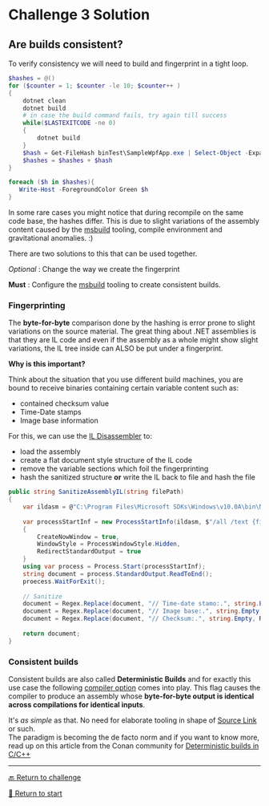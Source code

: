 # Challenge 3 Solution

## Are builds consistent?

To verify consistency we will need to build and fingerprint in a tight loop.

```powershell
$hashes = @()
for ($counter = 1; $counter -le 10; $counter++ )
{
	dotnet clean 
	dotnet build
	# in case the build command fails, try again till success
	while($LASTEXITCODE -ne 0)
	{
		dotnet build
	}
	$hash = Get-FileHash binTest\SampleWpfApp.exe | Select-Object -ExpandProperty Hash
	$hashes = $hashes + $hash
}

foreach ($h in $hashes){
   Write-Host -ForegroundColor Green $h
}
```

In some rare cases you might notice that during recompile on the same code base, the hashes differ.
This is due to slight variations of the assembly content caused by the [msbuild](https://docs.microsoft.com/en-us/visualstudio/msbuild/msbuild?view=vs-2022) tooling, compile environment and gravitational anomalies. :)

There are two solutions to this that can be used together.

_Optional_ : Change the way we create the fingerprint

**Must** : Configure the [msbuild](https://docs.microsoft.com/en-us/visualstudio/msbuild/msbuild?view=vs-2022) tooling to create consistent builds.

### Fingerprinting

The **byte-for-byte** comparison done by the hashing is error prone to slight variations on the source material.
The great thing about .NET assemblies is that they are IL code and even if the assembly as a whole might show slight variations, the IL tree inside can ALSO be put under a fingerprint.

**Why is this important?**

Think about the situation that you use different build machines, you are bound to receive binaries containing certain variable content such as:
- contained checksum value
- Time-Date stamps
- Image base information

For this, we can use the [IL Disassembler](https://docs.microsoft.com/en-us/dotnet/framework/tools/ildasm-exe-il-disassembler) to:
- load the assembly
- create a flat document style structure of the IL code
- remove the variable sections which foil the fingerprinting
- hash the sanitized structure **or** write the IL back to file and hash the file

```csharp
public string SanitizeAssemblyIL(string filePath)
{
    var ildasm = @"C:\Program Files\Microsoft SDKs\Windows\v10.0A\bin\NETFX 4.8 Tools\ildasm.exe";
    
    var processStartInf = new ProcessStartInfo(ildasm, $"/all /text {filePath}")
    {
        CreateNowWindow = true,
        WindowStyle = ProcessWindowStyle.Hidden,
        RedirectStandardOutput = true
    }
    using var process = Process.Start(processStartInf);
    string document = process.StandardOutput.ReadToEnd();
    proecess.WaitForExit();
    
    // Sanitize
    document = Regex.Replace(document, "// Time-date stamo:.", string.Empty, RegexOptions.Compiled);
    document = Regex.Replace(document, "// Image base:.", string.Empty, RegexOptions.Compiled);
    document = Regex.Replace(document, "// Checksum:.", string.Empty, RegexOptions.Compiled);
    
    return document;
}
```

### Consistent builds

Consistent builds are also called **Deterministic Builds** and for exactly this use case the following [compiler option](hhttps://docs.microsoft.com/en-us/dotnet/csharp/language-reference/compiler-options/code-generation) comes into play.
This flag causes the compiler to produce an assembly whose **byte-for-byte output is identical across compilations for identical inputs**.

It's _as simple_ as that. No need for elaborate tooling in shape of [Source Link](https://github.com/clairernovotny/DeterministicBuilds) or such.  
The paradigm is becoming the de facto norm and if you want to know more, read up on this article from the Conan community for [Deterministic builds in C/C++](https://blog.conan.io/2019/09/02/Deterministic-builds-with-C-C++.html)

---------------------------------------
[🔙 Return to challenge](../challenge3.md)

[🚦 Return to start](../start.md)